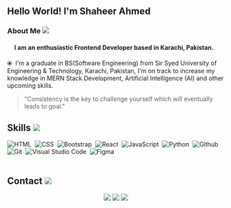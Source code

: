<h2>Hello World! I'm Shaheer Ahmed</h2>

### About Me <img src="https://img.icons8.com/ultraviolet/30/000000/user-male-3.png"/>

#### &nbsp;&nbsp;&nbsp;&nbsp;&nbsp;I am an enthusiastic Frontend Developer based in Karachi, Pakistan.

⦿ &nbsp;I'm a graduate in BS(Software Engineering) from Sir Syed University of Engineering & Technology, Karachi, Pakistan, I'm on track to increase my knowledge in MERN Stack Development, Artificial Intelligence (AI) and other upcoming skills.

<blockquote>
"Consistency is the key to challenge yourself which will eventually leads to goal."
</blockquote>

### <h2> Skills <img src="https://img.icons8.com/fluency/35/7950F2/source-code.png"/></h2>
![HTML](https://img.shields.io/badge/HTML-E34F26?style=for-the-badge&logo=html5&logoColor=white)&nbsp;
![CSS](https://img.shields.io/badge/CSS-1572B6?style=for-the-badge&logo=css3&logoColor=white)&nbsp;
![Bootstrap](https://img.shields.io/badge/Bootstrap-563D7C?style=for-the-badge&logo=bootstrap&logoColor=white)&nbsp;
![React](https://img.shields.io/badge/React-004466?style=for-the-badge&logo=react&logoColor=white)&nbsp;
![JavaScript](https://img.shields.io/badge/javascript-168363?style=for-the-badge&logo=javascript&logoColor=white)&nbsp;
![Python](https://img.shields.io/badge/Python-004466?style=for-the-badge&logo=python&logoColor=white)&nbsp;
![Github](https://img.shields.io/badge/Github-372213?style=for-the-badge&logo=github&logoColor=white)&nbsp;
![Git](https://img.shields.io/badge/GIT-E44C30?style=for-the-badge&logo=git&logoColor=white)&nbsp;
![Visual Studio Code](https://img.shields.io/badge/VSCode-0078D4?style=for-the-badge&logo=visual%20studio%20code&logoColor=white)&nbsp;
![Figma](https://img.shields.io/badge/figma-E44C30?style=for-the-badge&logo=figma&logoColor=white)&nbsp;
<br></br>

### <h2> Contact <img src="https://img.icons8.com/external-color-outline-adri-ansyah/30/000000/external-user-home-screen-apps-color-outline-adri-ansyah-70.png"/> </h2>

<p align="center">
<a href="https://bit.ly/shaheerportfolio"><img src="https://img.shields.io/badge/portfolio-1868F2?style=for-the-badge&logo=google-chrome&logoColor=white"/></a>
<a href="mailto:m.shaheerahmed@gmail.com"><img src="https://img.shields.io/badge/gmail-3a464b?style=for-the-badge&logo=gmail&logoColor=white"/></a>
<a href="https://www.linkedin.com/in/shaheer-ahmed-38983021b"><img src="https://img.shields.io/badge/LinkedIn-0077B5?style=for-the-badge&logo=linkedin&logoColor=white"/></a>
